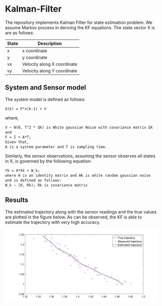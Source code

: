 # Kalman-Filter
The repository implements Kalman Filter for state estimation problem. We assume Markov process in deriving the KF equations. The state vector X is  are as follows: 

| State | Description                 |
| ----- | --------------------------- |
| x     | x coordinate                |
| y     | y coordinate                |
| vx    | Velocity along X coordinate |
| vy    | Velocity along Y coordinate |

## System and Sensor model

The system model is defined as follows: 

```
X(k) = F*x(k-1) + V
```

where, 

```
V ~ N(0, T^2 * Qk) is White gaussian Noise with covariance matrix Qk
and
F = I + A*T; 
Given that, 
A is a system parameter and T is sampling time. 
```

Similarly, the sensor observations, assuming the sensor observes all states in X, is governed by the following equation:

```
Yk = H*Xk + W_k; 
where H is an identity matrix and Wk is white random gaussian noise and is defined as follows:
W_k ~ (0, Rk); Rk is covariance matrix 
```

## Results 

The estimated trajectory along with the sensor readings and the true values are plotted in the figure below. As can be observed, the KF is able to estimate the trajectory with very high accuracy. 

 ![](Trajectory_results.jpg)